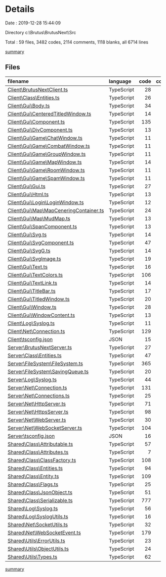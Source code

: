 # Details

Date : 2019-12-28 15:44:09

Directory c:\Brutus\BrutusNext\Src

Total : 59 files,  3482 codes, 2114 comments, 1118 blanks, all 6714 lines

[summary](results.md)

## Files
| filename | language | code | comment | blank | total |
| :--- | :--- | ---: | ---: | ---: | ---: |
| [Client\BrutusNextClient.ts](file:///c%3A/Brutus/BrutusNext/Src/Client/BrutusNextClient.ts) | TypeScript | 28 | 39 | 12 | 79 |
| [Client\Class\Entities.ts](file:///c%3A/Brutus/BrutusNext/Src/Client/Class/Entities.ts) | TypeScript | 26 | 41 | 15 | 82 |
| [Client\Gui\Body.ts](file:///c%3A/Brutus/BrutusNext/Src/Client/Gui/Body.ts) | TypeScript | 34 | 10 | 8 | 52 |
| [Client\Gui\CenteredTitledWindow.ts](file:///c%3A/Brutus/BrutusNext/Src/Client/Gui/CenteredTitledWindow.ts) | TypeScript | 14 | 6 | 2 | 22 |
| [Client\Gui\Component.ts](file:///c%3A/Brutus/BrutusNext/Src/Client/Gui/Component.ts) | TypeScript | 135 | 34 | 38 | 207 |
| [Client\Gui\DivComponent.ts](file:///c%3A/Brutus/BrutusNext/Src/Client/Gui/DivComponent.ts) | TypeScript | 13 | 5 | 2 | 20 |
| [Client\Gui\Game\ChatWindow.ts](file:///c%3A/Brutus/BrutusNext/Src/Client/Gui/Game/ChatWindow.ts) | TypeScript | 11 | 10 | 8 | 29 |
| [Client\Gui\Game\CombatWindow.ts](file:///c%3A/Brutus/BrutusNext/Src/Client/Gui/Game/CombatWindow.ts) | TypeScript | 11 | 10 | 8 | 29 |
| [Client\Gui\Game\GroupWindow.ts](file:///c%3A/Brutus/BrutusNext/Src/Client/Gui/Game/GroupWindow.ts) | TypeScript | 11 | 10 | 8 | 29 |
| [Client\Gui\Game\MapWindow.ts](file:///c%3A/Brutus/BrutusNext/Src/Client/Gui/Game/MapWindow.ts) | TypeScript | 14 | 11 | 11 | 36 |
| [Client\Gui\Game\RoomWindow.ts](file:///c%3A/Brutus/BrutusNext/Src/Client/Gui/Game/RoomWindow.ts) | TypeScript | 11 | 10 | 8 | 29 |
| [Client\Gui\Game\SpamWindow.ts](file:///c%3A/Brutus/BrutusNext/Src/Client/Gui/Game/SpamWindow.ts) | TypeScript | 11 | 10 | 8 | 29 |
| [Client\Gui\Gui.ts](file:///c%3A/Brutus/BrutusNext/Src/Client/Gui/Gui.ts) | TypeScript | 27 | 7 | 7 | 41 |
| [Client\Gui\Html.ts](file:///c%3A/Brutus/BrutusNext/Src/Client/Gui/Html.ts) | TypeScript | 13 | 14 | 5 | 32 |
| [Client\Gui\Login\LoginWindow.ts](file:///c%3A/Brutus/BrutusNext/Src/Client/Gui/Login/LoginWindow.ts) | TypeScript | 12 | 71 | 25 | 108 |
| [Client\Gui\Map\MapCeneringContainer.ts](file:///c%3A/Brutus/BrutusNext/Src/Client/Gui/Map/MapCeneringContainer.ts) | TypeScript | 24 | 15 | 9 | 48 |
| [Client\Gui\Map\MudMap.ts](file:///c%3A/Brutus/BrutusNext/Src/Client/Gui/Map/MudMap.ts) | TypeScript | 13 | 7 | 4 | 24 |
| [Client\Gui\SpanComponent.ts](file:///c%3A/Brutus/BrutusNext/Src/Client/Gui/SpanComponent.ts) | TypeScript | 13 | 5 | 2 | 20 |
| [Client\Gui\Svg.ts](file:///c%3A/Brutus/BrutusNext/Src/Client/Gui/Svg.ts) | TypeScript | 14 | 5 | 2 | 21 |
| [Client\Gui\SvgComponent.ts](file:///c%3A/Brutus/BrutusNext/Src/Client/Gui/SvgComponent.ts) | TypeScript | 47 | 7 | 9 | 63 |
| [Client\Gui\SvgG.ts](file:///c%3A/Brutus/BrutusNext/Src/Client/Gui/SvgG.ts) | TypeScript | 14 | 5 | 2 | 21 |
| [Client\Gui\SvgImage.ts](file:///c%3A/Brutus/BrutusNext/Src/Client/Gui/SvgImage.ts) | TypeScript | 19 | 5 | 4 | 28 |
| [Client\Gui\Text.ts](file:///c%3A/Brutus/BrutusNext/Src/Client/Gui/Text.ts) | TypeScript | 16 | 5 | 3 | 24 |
| [Client\Gui\TextColors.ts](file:///c%3A/Brutus/BrutusNext/Src/Client/Gui/TextColors.ts) | TypeScript | 106 | 31 | 29 | 166 |
| [Client\Gui\TextLink.ts](file:///c%3A/Brutus/BrutusNext/Src/Client/Gui/TextLink.ts) | TypeScript | 14 | 6 | 2 | 22 |
| [Client\Gui\TitleBar.ts](file:///c%3A/Brutus/BrutusNext/Src/Client/Gui/TitleBar.ts) | TypeScript | 17 | 48 | 14 | 79 |
| [Client\Gui\TitledWindow.ts](file:///c%3A/Brutus/BrutusNext/Src/Client/Gui/TitledWindow.ts) | TypeScript | 20 | 108 | 23 | 151 |
| [Client\Gui\Window.ts](file:///c%3A/Brutus/BrutusNext/Src/Client/Gui/Window.ts) | TypeScript | 28 | 26 | 13 | 67 |
| [Client\Gui\WindowContent.ts](file:///c%3A/Brutus/BrutusNext/Src/Client/Gui/WindowContent.ts) | TypeScript | 13 | 6 | 2 | 21 |
| [Client\Log\Syslog.ts](file:///c%3A/Brutus/BrutusNext/Src/Client/Log/Syslog.ts) | TypeScript | 11 | 11 | 5 | 27 |
| [Client\Net\Connection.ts](file:///c%3A/Brutus/BrutusNext/Src/Client/Net/Connection.ts) | TypeScript | 129 | 306 | 91 | 526 |
| [Client\tsconfig.json](file:///c%3A/Brutus/BrutusNext/Src/Client/tsconfig.json) | JSON | 15 | 31 | 2 | 48 |
| [Server\BrutusNextServer.ts](file:///c%3A/Brutus/BrutusNext/Src/Server/BrutusNextServer.ts) | TypeScript | 27 | 32 | 9 | 68 |
| [Server\Class\Entities.ts](file:///c%3A/Brutus/BrutusNext/Src/Server/Class/Entities.ts) | TypeScript | 47 | 24 | 14 | 85 |
| [Server\FileSystem\FileSystem.ts](file:///c%3A/Brutus/BrutusNext/Src/Server/FileSystem/FileSystem.ts) | TypeScript | 365 | 94 | 94 | 553 |
| [Server\FileSystem\SavingQueue.ts](file:///c%3A/Brutus/BrutusNext/Src/Server/FileSystem/SavingQueue.ts) | TypeScript | 20 | 7 | 8 | 35 |
| [Server\Log\Syslog.ts](file:///c%3A/Brutus/BrutusNext/Src/Server/Log/Syslog.ts) | TypeScript | 44 | 19 | 16 | 79 |
| [Server\Net\Connection.ts](file:///c%3A/Brutus/BrutusNext/Src/Server/Net/Connection.ts) | TypeScript | 131 | 189 | 53 | 373 |
| [Server\Net\Connections.ts](file:///c%3A/Brutus/BrutusNext/Src/Server/Net/Connections.ts) | TypeScript | 25 | 45 | 10 | 80 |
| [Server\Net\HttpServer.ts](file:///c%3A/Brutus/BrutusNext/Src/Server/Net/HttpServer.ts) | TypeScript | 71 | 18 | 22 | 111 |
| [Server\Net\HttpsServer.ts](file:///c%3A/Brutus/BrutusNext/Src/Server/Net/HttpsServer.ts) | TypeScript | 98 | 30 | 27 | 155 |
| [Server\Net\WebServer.ts](file:///c%3A/Brutus/BrutusNext/Src/Server/Net/WebServer.ts) | TypeScript | 30 | 61 | 18 | 109 |
| [Server\Net\WebSocketServer.ts](file:///c%3A/Brutus/BrutusNext/Src/Server/Net/WebSocketServer.ts) | TypeScript | 104 | 31 | 36 | 171 |
| [Server\tsconfig.json](file:///c%3A/Brutus/BrutusNext/Src/Server/tsconfig.json) | JSON | 16 | 16 | 2 | 34 |
| [Shared\Class\Attributable.ts](file:///c%3A/Brutus/BrutusNext/Src/Shared/Class/Attributable.ts) | TypeScript | 57 | 40 | 21 | 118 |
| [Shared\Class\Attributes.ts](file:///c%3A/Brutus/BrutusNext/Src/Shared/Class/Attributes.ts) | TypeScript | 7 | 9 | 1 | 17 |
| [Shared\Class\ClassFactory.ts](file:///c%3A/Brutus/BrutusNext/Src/Shared/Class/ClassFactory.ts) | TypeScript | 108 | 84 | 31 | 223 |
| [Shared\Class\Entities.ts](file:///c%3A/Brutus/BrutusNext/Src/Shared/Class/Entities.ts) | TypeScript | 94 | 28 | 32 | 154 |
| [Shared\Class\Entity.ts](file:///c%3A/Brutus/BrutusNext/Src/Shared/Class/Entity.ts) | TypeScript | 109 | 80 | 35 | 224 |
| [Shared\Class\Flags.ts](file:///c%3A/Brutus/BrutusNext/Src/Shared/Class/Flags.ts) | TypeScript | 25 | 10 | 8 | 43 |
| [Shared\Class\JsonObject.ts](file:///c%3A/Brutus/BrutusNext/Src/Shared/Class/JsonObject.ts) | TypeScript | 51 | 17 | 13 | 81 |
| [Shared\Class\Serializable.ts](file:///c%3A/Brutus/BrutusNext/Src/Shared/Class/Serializable.ts) | TypeScript | 777 | 248 | 212 | 1,237 |
| [Shared\Log\Syslog.ts](file:///c%3A/Brutus/BrutusNext/Src/Shared/Log/Syslog.ts) | TypeScript | 56 | 31 | 16 | 103 |
| [Shared\Log\SyslogUtils.ts](file:///c%3A/Brutus/BrutusNext/Src/Shared/Log/SyslogUtils.ts) | TypeScript | 16 | 12 | 4 | 32 |
| [Shared\Net\SocketUtils.ts](file:///c%3A/Brutus/BrutusNext/Src/Shared/Net/SocketUtils.ts) | TypeScript | 32 | 7 | 6 | 45 |
| [Shared\Net\WebSocketEvent.ts](file:///c%3A/Brutus/BrutusNext/Src/Shared/Net/WebSocketEvent.ts) | TypeScript | 179 | 22 | 11 | 212 |
| [Shared\Utils\ErrorUtils.ts](file:///c%3A/Brutus/BrutusNext/Src/Shared/Utils/ErrorUtils.ts) | TypeScript | 23 | 8 | 6 | 37 |
| [Shared\Utils\ObjectUtils.ts](file:///c%3A/Brutus/BrutusNext/Src/Shared/Utils/ObjectUtils.ts) | TypeScript | 24 | 6 | 7 | 37 |
| [Shared\Utils\Types.ts](file:///c%3A/Brutus/BrutusNext/Src/Shared/Utils/Types.ts) | TypeScript | 62 | 31 | 25 | 118 |

[summary](results.md)